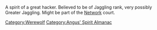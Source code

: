 A spirit of a great hacker. Believed to be of Jaggling rank, very
possibly Greater Jaggling. Might be part of the
[Network](Network "wikilink") court.

[Category:Werewolf](Category:Werewolf "wikilink") [Category:Angus'
Spirit Almanac](Category:Angus'_Spirit_Almanac "wikilink")